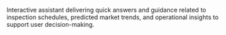 Interactive assistant delivering quick answers and guidance related to inspection schedules, predicted market trends, and operational insights to support user decision-making.